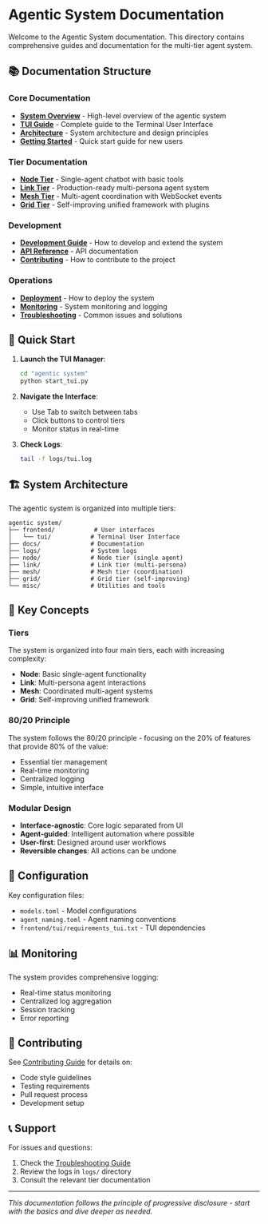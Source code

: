 # Agentic System Documentation

Welcome to the Agentic System documentation. This directory contains comprehensive guides and documentation for the multi-tier agent system.

## 📚 Documentation Structure

### Core Documentation
- **[System Overview](system_overview.md)** - High-level overview of the agentic system
- **[TUI Guide](tui_guide.md)** - Complete guide to the Terminal User Interface
- **[Architecture](architecture.md)** - System architecture and design principles
- **[Getting Started](getting_started.md)** - Quick start guide for new users

### Tier Documentation
- **[Node Tier](tiers/node_tier.md)** - Single-agent chatbot with basic tools
- **[Link Tier](tiers/link_tier.md)** - Production-ready multi-persona agent system
- **[Mesh Tier](tiers/mesh_tier.md)** - Multi-agent coordination with WebSocket events
- **[Grid Tier](tiers/grid_tier.md)** - Self-improving unified framework with plugins

### Development
- **[Development Guide](development/development_guide.md)** - How to develop and extend the system
- **[API Reference](development/api_reference.md)** - API documentation
- **[Contributing](development/contributing.md)** - How to contribute to the project

### Operations
- **[Deployment](operations/deployment.md)** - How to deploy the system
- **[Monitoring](operations/monitoring.md)** - System monitoring and logging
- **[Troubleshooting](operations/troubleshooting.md)** - Common issues and solutions

## 🚀 Quick Start

1. **Launch the TUI Manager**:
   ```bash
   cd "agentic system"
   python start_tui.py
   ```

2. **Navigate the Interface**:
   - Use Tab to switch between tabs
   - Click buttons to control tiers
   - Monitor status in real-time

3. **Check Logs**:
   ```bash
   tail -f logs/tui.log
   ```

## 🏗️ System Architecture

The agentic system is organized into multiple tiers:

```
agentic system/
├── frontend/           # User interfaces
│   └── tui/           # Terminal User Interface
├── docs/              # Documentation
├── logs/              # System logs
├── node/              # Node tier (single agent)
├── link/              # Link tier (multi-persona)
├── mesh/              # Mesh tier (coordination)
├── grid/              # Grid tier (self-improving)
└── misc/              # Utilities and tools
```

## 📖 Key Concepts

### Tiers
The system is organized into four main tiers, each with increasing complexity:
- **Node**: Basic single-agent functionality
- **Link**: Multi-persona agent interactions
- **Mesh**: Coordinated multi-agent systems
- **Grid**: Self-improving unified framework

### 80/20 Principle
The system follows the 80/20 principle - focusing on the 20% of features that provide 80% of the value:
- Essential tier management
- Real-time monitoring
- Centralized logging
- Simple, intuitive interface

### Modular Design
- **Interface-agnostic**: Core logic separated from UI
- **Agent-guided**: Intelligent automation where possible
- **User-first**: Designed around user workflows
- **Reversible changes**: All actions can be undone

## 🔧 Configuration

Key configuration files:
- `models.toml` - Model configurations
- `agent_naming.toml` - Agent naming conventions
- `frontend/tui/requirements_tui.txt` - TUI dependencies

## 📊 Monitoring

The system provides comprehensive logging:
- Real-time status monitoring
- Centralized log aggregation
- Session tracking
- Error reporting

## 🤝 Contributing

See [Contributing Guide](development/contributing.md) for details on:
- Code style guidelines
- Testing requirements
- Pull request process
- Development setup

## 📞 Support

For issues and questions:
1. Check the [Troubleshooting Guide](operations/troubleshooting.md)
2. Review the logs in `logs/` directory
3. Consult the relevant tier documentation

---

*This documentation follows the principle of progressive disclosure - start with the basics and dive deeper as needed.*
